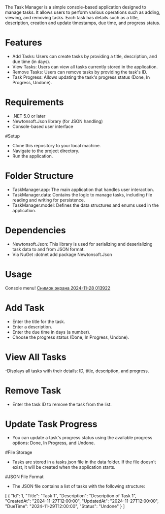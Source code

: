 The Task Manager is a simple console-based application designed to manage tasks. It allows users to perform various operations such as adding, viewing, and removing tasks. Each task has details such as a title, description, creation and update timestamps, due time, and progress status.
# Features
- Add Tasks: Users can create tasks by providing a title, description, and due time (in days).
- View Tasks: Users can view all tasks currently stored in the application.
- Remove Tasks: Users can remove tasks by providing the task's ID.
- Task Progress: Allows updating the task's progress status (Done, In Progress, Undone).


# Requirements
- .NET 5.0 or later
- Newtonsoft.Json library (for JSON handling)
- Console-based user interface

#Setup 
- Clone this repository to your local machine.
- Navigate to the project directory.
- Run the application.

# Folder Structure
- TaskManager.app: The main application that handles user interaction.
- TaskManager.data: Contains the logic to manage tasks, including file reading and writing for persistence.
- TaskManager.model: Defines the data structures and enums used in the application.
# Dependencies
- Newtonsoft.Json: This library is used for serializing and deserializing task data to and from JSON format.
- Via NuGet :dotnet add package Newtonsoft.Json

# Usage
Console menu!
[Снимок экрана 2024-11-28 013922](https://github.com/user-attachments/assets/a367b43e-8a4a-41cd-b81a-d4594232948c)
# Add Task
- Enter the title for the task.
- Enter a description.
- Enter the due time in days (a number).
 - Choose the progress status (Done, In Progress, Undone).

# View All Tasks
-Displays all tasks with their details: ID, title, description, and progress.

# Remove Task
- Enter the task ID to remove the task from the list.

# Update Task Progress
- You can update a task's progress status using the available progress options: Done, In Progress, and Undone.

#File Storage
- Tasks are stored in a tasks.json file in the data folder. If the file doesn't exist, it will be created when the application starts.

#JSON File Format
- The JSON file contains a list of tasks with the following structure:

[
  {
    "Id": 1,
    "Title": "Task 1",
    "Description": "Description of Task 1",
    "CreatedAt": "2024-11-27T12:00:00",
    "UpdatedAt": "2024-11-27T12:00:00",
    "DueTime": "2024-11-29T12:00:00",
    "Status": "Undone"
  }
]



